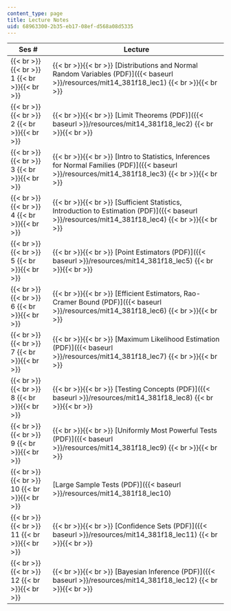 ```yaml
---
content_type: page
title: Lecture Notes
uid: 68963300-2b35-eb17-08ef-d568a08d5335
---
```


| Ses # | Lecture |
| --- | --- |
|  {{< br >}}{{< br >}} 1 {{< br >}}{{< br >}}  |  {{< br >}}{{< br >}} [Distributions and Normal Random Variables (PDF)]({{< baseurl >}}/resources/mit14_381f18_lec1) {{< br >}}{{< br >}}  |
|  {{< br >}}{{< br >}} 2 {{< br >}}{{< br >}}  |  {{< br >}}{{< br >}} [Limit Theorems (PDF)]({{< baseurl >}}/resources/mit14_381f18_lec2) {{< br >}}{{< br >}}  |
|  {{< br >}}{{< br >}} 3 {{< br >}}{{< br >}}  |  {{< br >}}{{< br >}} [Intro to Statistics, Inferences for Normal Families (PDF)]({{< baseurl >}}/resources/mit14_381f18_lec3) {{< br >}}{{< br >}}  |
|  {{< br >}}{{< br >}} 4 {{< br >}}{{< br >}}  |  {{< br >}}{{< br >}} [Sufficient Statistics, Introduction to Estimation (PDF)]({{< baseurl >}}/resources/mit14_381f18_lec4) {{< br >}}{{< br >}}  |
|  {{< br >}}{{< br >}} 5 {{< br >}}{{< br >}}  |  {{< br >}}{{< br >}} [Point Estimators (PDF)]({{< baseurl >}}/resources/mit14_381f18_lec5) {{< br >}}{{< br >}}  |
|  {{< br >}}{{< br >}} 6 {{< br >}}{{< br >}}  |  {{< br >}}{{< br >}} [Efficient Estimators, Rao-Cramer Bound (PDF)]({{< baseurl >}}/resources/mit14_381f18_lec6) {{< br >}}{{< br >}}  |
|  {{< br >}}{{< br >}} 7 {{< br >}}{{< br >}}  |  {{< br >}}{{< br >}} [Maximum Likelihood Estimation (PDF)]({{< baseurl >}}/resources/mit14_381f18_lec7) {{< br >}}{{< br >}}  |
|  {{< br >}}{{< br >}} 8 {{< br >}}{{< br >}}  |  {{< br >}}{{< br >}} [Testing Concepts (PDF)]({{< baseurl >}}/resources/mit14_381f18_lec8) {{< br >}}{{< br >}}  |
|  {{< br >}}{{< br >}} 9 {{< br >}}{{< br >}}  |  {{< br >}}{{< br >}} [Uniformly Most Powerful Tests (PDF)]({{< baseurl >}}/resources/mit14_381f18_lec9) {{< br >}}{{< br >}}  |
|  {{< br >}}{{< br >}} 10 {{< br >}}{{< br >}}  | [Large Sample Tests (PDF)]({{< baseurl >}}/resources/mit14_381f18_lec10) |
|  {{< br >}}{{< br >}} 11 {{< br >}}{{< br >}}  |  {{< br >}}{{< br >}} [Confidence Sets (PDF)]({{< baseurl >}}/resources/mit14_381f18_lec11) {{< br >}}{{< br >}}  |
|  {{< br >}}{{< br >}} 12 {{< br >}}{{< br >}}  |  {{< br >}}{{< br >}} [Bayesian Inference (PDF)]({{< baseurl >}}/resources/mit14_381f18_lec12) {{< br >}}{{< br >}}